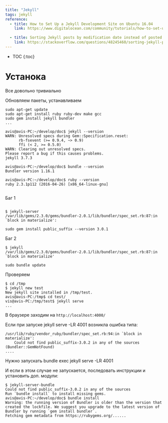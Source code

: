 ```yaml
---
title: "Jekyll"
tags: jekyll
reference:
  - title: How to Set Up a Jekyll Development Site on Ubuntu 16.04
    link: https://www.digitalocean.com/community/tutorials/how-to-set-up-a-jekyll-development-site-on-ubuntu-16-04

  - title: Sorting Jekyll posts by modification date instead of posted date?
    link: https://stackoverflow.com/questions/48245460/sorting-jekyll-posts-by-modification-date-instead-of-posted-date?noredirect=1&lq=1
---
```


* TOC
{:toc}

# Устанока

Все довольно тривиально

Обновляем пакеты, устанавливаем

<pre><code class="shell">sudo apt-get update
sudo apt-get install ruby ruby-dev make gcc
sudo gem install jekyll bundler
...

avis@avis-PC:~/develop/doc$ jekyll --version
WARN: Unresolved specs during Gem::Specification.reset:
      rb-fsevent (>= 0.9.4, ~> 0.9)
      ffi (< 2, >= 0.5.0)
WARN: Clearing out unresolved specs.
Please report a bug if this causes problems.
jekyll 3.7.3

avis@avis-PC:~/develop/doc$ bundle --version
Bundler version 1.16.1

avis@avis-PC:~/develop/doc$ ruby --version
ruby 2.3.1p112 (2016-04-26) [x86_64-linux-gnu]

</code></pre>

Баг 1
<pre><code class="perl">
$ jekyll-server
/var/lib/gems/2.3.0/gems/bundler-2.0.1/lib/bundler/spec_set.rb:87:in `block in materialize':
</code></pre>

<pre><code class="perl">sudo gem install public_suffix --version 3.0.1
</code></pre>

Баг 2

<pre><code class="perl">$ jekyll
/var/lib/gems/2.3.0/gems/bundler-2.0.1/lib/bundler/spec_set.rb:87:in `block in materialize'
</code></pre>

<pre><code class="perl">sudo bundle update
</code></pre>

Проверяем

<pre><code class="shell">$ cd /tmp
$ jekyll new test
New jekyll site installed in /tmp/test.
avis@avis-PC:/tmp$ cd test/
vis@avis-PC:/tmp/test$ jekyll serve
...
</code></pre>

В браузере заходим на ```http://localhost:4000/```

<div class="warn"> Если при запуске jekyll serve -LR 4001 возникла ошибка типа: 
<pre><code class="perl">/usr/lib/ruby/vendor_ruby/bundler/spec_set.rb:94:in `block in materialize':
    Could not find public_suffix-3.0.2 in any of the sources (Bundler::GemNotFound)
....
</code></pre>

<p>Нужно запускать bundle exec jekyll serve -LR 4001 </p>

И если в этом случае не запускается, последовать инструкции и установить доп. модули:
<pre><code class="perl">$ jekyll-server-bundle 
Could not find public_suffix-3.0.2 in any of the sources
Run `bundle install` to install missing gems.
avis@avis-PC:~/develop/doc$ bundle install
Warning: the running version of Bundler is older than the version that created the lockfile. We suggest you upgrade to the latest version of Bundler by running `gem install bundler`.
Fetching gem metadata from https://rubygems.org/......
</code></pre>

</div>
